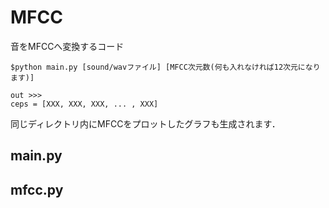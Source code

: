 # MFCC
音をMFCCへ変換するコード  

```
$python main.py [sound/wavファイル] [MFCC次元数(何も入れなければ12次元になります)]

out >>>
ceps = [XXX, XXX, XXX, ... , XXX]

```

同じディレクトリ内にMFCCをプロットしたグラフも生成されます．

## main.py

## mfcc.py



